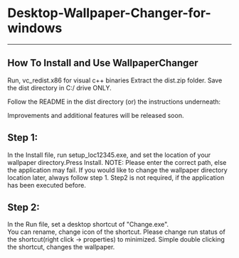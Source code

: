 # Desktop-Wallpaper-Changer-for-windows

---------------------------------------
How To Install and Use WallpaperChanger
---------------------------------------

Run, vc_redist.x86 for visual c++ binaries
Extract the dist.zip folder. Save the dist directory in C:/ drive ONLY.

Follow the README in the dist directory (or) the instructions underneath:

Improvements and additional features will be released soon.

Step 1:
------
   In the Install file, run setup_loc12345.exe, and set the location of your wallpaper directory.Press Install.
   NOTE: Please enter the correct path, else the application may fail.
   If you would like to change the wallpaper directory location later, always follow step 1.
   Step2 is not required, if the application has been executed before. 

Step 2:
------
  In the Run file, set a desktop shortcut of "Change.exe".      
  You can rename, change icon of the shortcut.
  Please change run status of the shortcut(right click -> properties) to minimized. 
  Simple double clicking the shortcut, changes the wallpaper.
  
  
       
